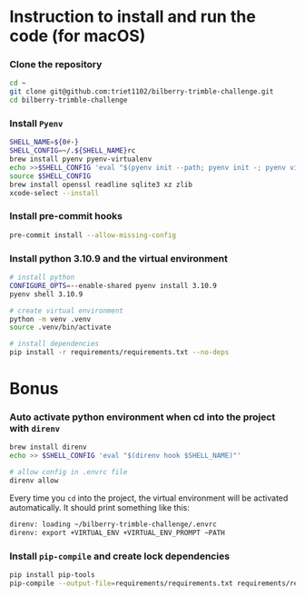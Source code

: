 # Instruction to install and run the code (for macOS)

### Clone the repository
```bash
cd ~
git clone git@github.com:triet1102/bilberry-trimble-challenge.git
cd bilberry-trimble-challenge
```

### Install `Pyenv`
```bash
SHELL_NAME=${0#-}
SHELL_CONFIG=~/.${SHELL_NAME}rc
brew install pyenv pyenv-virtualenv
echo >>$SHELL_CONFIG 'eval "$(pyenv init --path; pyenv init -; pyenv virtualenv-init -)"'
source $SHELL_CONFIG
brew install openssl readline sqlite3 xz zlib
xcode-select --install
```
### Install pre-commit hooks
```bash
pre-commit install --allow-missing-config
```

### Install python 3.10.9 and the virtual environment
```bash
# install python
CONFIGURE_OPTS=--enable-shared pyenv install 3.10.9
pyenv shell 3.10.9

# create virtual environment
python -m venv .venv
source .venv/bin/activate

# install dependencies
pip install -r requirements/requirements.txt --no-deps
```


# Bonus
### Auto activate python environment when cd into the project with `direnv`
```bash
brew install direnv
echo >> $SHELL_CONFIG 'eval "$(direnv hook $SHELL_NAME)"'

# allow config in .envrc file
direnv allow
```

Every time you `cd` into the project, the virtual environment will be activated automatically. It should print something like this:
```bash
direnv: loading ~/bilberry-trimble-challenge/.envrc
direnv: export +VIRTUAL_ENV +VIRTUAL_ENV_PROMPT ~PATH
```

### Install `pip-compile` and create lock dependencies
```bash
pip install pip-tools
pip-compile --output-file=requirements/requirements.txt requirements/requirements.in
```
